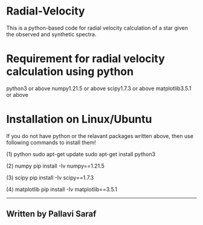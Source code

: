 # Radial-Velocity
This is a python-based code for radial velocity calculation of a star given the observed and synthetic spectra.


# Requirement for radial velocity calculation using python
python3 or above
numpy1.21.5 or above
scipy1.7.3 or above
matplotlib3.5.1 or above


# Installation on Linux/Ubuntu
If you do not have python or the relavant packages written
above, then use following commands to install them!

(1) python
sudo apt-get update
sudo apt-get install python3

(2) numpy
pip install -Iv numpy==1.21.5

(3) scipy
pip install -Iv scipy==1.7.3

(4) matplotlib
pip install -Iv matplotlib==3.5.1

-------------------------
Written by Pallavi Saraf
-------------------------
